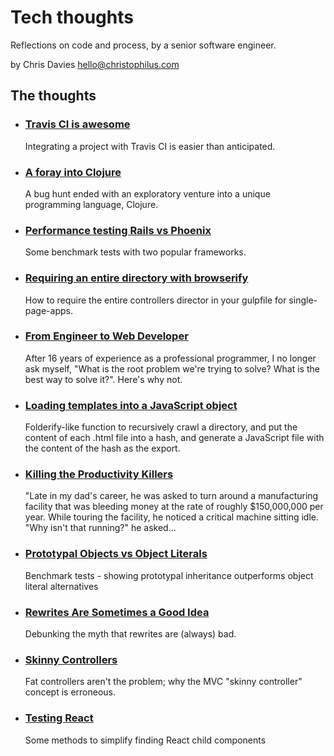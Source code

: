 # Tech thoughts

Reflections on code and process, by a senior software engineer.

by Chris Davies
hello@christophilus.com


## The thoughts


* ### [Travis CI is awesome](https://github.com/fieldse/tech-thoughts/blob/master/travis-ci-is-awesome.md)

  Integrating a project with Travis CI is easier than anticipated.
* ### [A foray into Clojure](https://github.com/fieldse/tech-thoughts/blob/master/a-foray-into-clojure.md)

  A bug hunt ended with an exploratory venture into a unique programming language, Clojure. 
  
* ### [Performance testing Rails vs Phoenix](https://github.com/fieldse/tech-thoughts/blob/master/asp-vs-rails-vs-phoenix.md)

  Some benchmark tests with two popular frameworks.
* ### [Requiring an entire directory with browserify](https://github.com/fieldse/tech-thoughts/blob/master/browserify-include-directory.md)

  How to require the entire controllers director in your gulpfile for single-page-apps.
  
* ### [From Engineer to Web Developer](https://github.com/fieldse/tech-thoughts/blob/master/from-engineer-to-web-developer.md)

  After 16 years of experience as a professional programmer, I no longer ask myself, "What is the root problem we're trying to solve? What is the best way to solve it?". Here's why not. 
  
* ### [Loading templates into a JavaScript object](https://github.com/fieldse/tech-thoughts/blob/master/gulp-bundling-templates.md)

  Folderify-like function to recursively crawl a directory, and put the content of each .html file into a hash, and generate a JavaScript file with the content of the hash as the export.
  
* ### [Killing the Productivity Killers](https://github.com/fieldse/tech-thoughts/blob/master/killing_the_productivity_killers.md)

  "Late in my dad's career, he was asked to turn around a manufacturing facility that was bleeding money at the rate of roughly $150,000,000 per year. While touring the facility, he noticed a critical machine sitting idle.
"Why isn't that running?" he asked...

* ### [Prototypal Objects vs Object Literals](https://github.com/fieldse/tech-thoughts/blob/master/prototypal-vs-literal.md)

  Benchmark tests - showing prototypal inheritance outperforms object literal alternatives
  
* ### [Rewrites Are Sometimes a Good Idea](https://github.com/fieldse/tech-thoughts/blob/master/rewrites.md)

  Debunking the myth that rewrites are (always) bad.
  
* ### [Skinny Controllers](https://github.com/fieldse/tech-thoughts/blob/master/skinny-controllers.md)

  Fat controllers aren't the problem; why the MVC "skinny controller" concept is erroneous.
  
* ### [Testing React](https://github.com/fieldse/tech-thoughts/blob/master/testing-react.md)

  Some methods to simplify finding React child components
